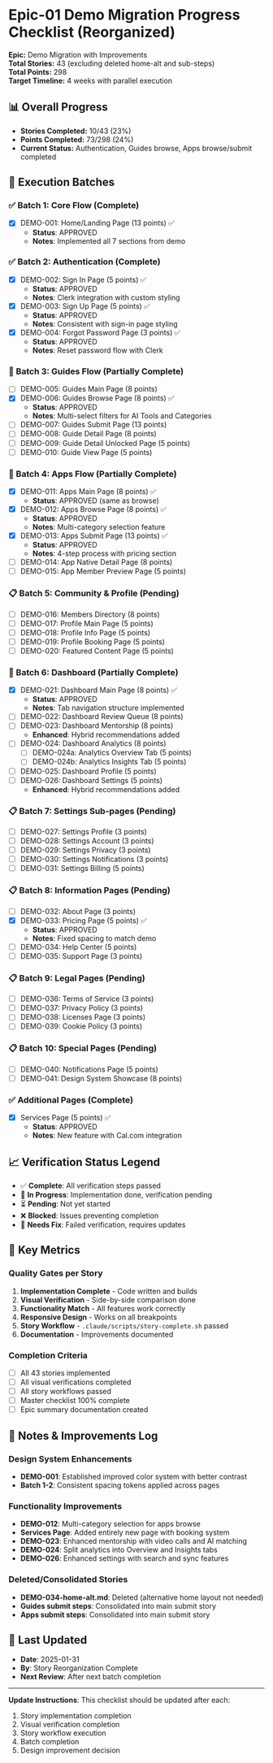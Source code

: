 # Epic-01 Demo Migration Progress Checklist (Reorganized)

**Epic:** Demo Migration with Improvements  
**Total Stories:** 43 (excluding deleted home-alt and sub-steps)  
**Total Points:** 298  
**Target Timeline:** 4 weeks with parallel execution  

## 📊 Overall Progress

- **Stories Completed:** 10/43 (23%)
- **Points Completed:** 73/298 (24%)
- **Current Status:** Authentication, Guides browse, Apps browse/submit completed

## 🚀 Execution Batches

### ✅ Batch 1: Core Flow (Complete)
- [x] DEMO-001: Home/Landing Page (13 points) ✅
  - **Status**: APPROVED
  - **Notes**: Implemented all 7 sections from demo

### ✅ Batch 2: Authentication (Complete)
- [x] DEMO-002: Sign In Page (5 points) ✅
  - **Status**: APPROVED
  - **Notes**: Clerk integration with custom styling
- [x] DEMO-003: Sign Up Page (5 points) ✅
  - **Status**: APPROVED
  - **Notes**: Consistent with sign-in page styling
- [x] DEMO-004: Forgot Password Page (3 points) ✅
  - **Status**: APPROVED
  - **Notes**: Reset password flow with Clerk

### 🔄 Batch 3: Guides Flow (Partially Complete)
- [ ] DEMO-005: Guides Main Page (8 points)
- [x] DEMO-006: Guides Browse Page (8 points) ✅
  - **Status**: APPROVED
  - **Notes**: Multi-select filters for AI Tools and Categories
- [ ] DEMO-007: Guides Submit Page (13 points)
- [ ] DEMO-008: Guide Detail Page (8 points)
- [ ] DEMO-009: Guide Detail Unlocked Page (5 points)
- [ ] DEMO-010: Guide View Page (5 points)

### 🔄 Batch 4: Apps Flow (Partially Complete)
- [x] DEMO-011: Apps Main Page (8 points) ✅
  - **Status**: APPROVED (same as browse)
- [x] DEMO-012: Apps Browse Page (8 points) ✅
  - **Status**: APPROVED
  - **Notes**: Multi-category selection feature
- [x] DEMO-013: Apps Submit Page (13 points) ✅
  - **Status**: APPROVED
  - **Notes**: 4-step process with pricing section
- [ ] DEMO-014: App Native Detail Page (8 points)
- [ ] DEMO-015: App Member Preview Page (5 points)

### 📋 Batch 5: Community & Profile (Pending)
- [ ] DEMO-016: Members Directory (8 points)
- [ ] DEMO-017: Profile Main Page (5 points)
- [ ] DEMO-018: Profile Info Page (5 points)
- [ ] DEMO-019: Profile Booking Page (5 points)
- [ ] DEMO-020: Featured Content Page (5 points)

### 🔄 Batch 6: Dashboard (Partially Complete)
- [x] DEMO-021: Dashboard Main Page (8 points) ✅
  - **Status**: APPROVED
  - **Notes**: Tab navigation structure implemented
- [ ] DEMO-022: Dashboard Review Queue (8 points)
- [ ] DEMO-023: Dashboard Mentorship (8 points)
  - **Enhanced**: Hybrid recommendations added
- [ ] DEMO-024: Dashboard Analytics (8 points)
  - [ ] DEMO-024a: Analytics Overview Tab (5 points)
  - [ ] DEMO-024b: Analytics Insights Tab (5 points)
- [ ] DEMO-025: Dashboard Profile (5 points)
- [ ] DEMO-026: Dashboard Settings (5 points)
  - **Enhanced**: Hybrid recommendations added

### 📋 Batch 7: Settings Sub-pages (Pending)
- [ ] DEMO-027: Settings Profile (3 points)
- [ ] DEMO-028: Settings Account (3 points)
- [ ] DEMO-029: Settings Privacy (3 points)
- [ ] DEMO-030: Settings Notifications (3 points)
- [ ] DEMO-031: Settings Billing (5 points)

### 📋 Batch 8: Information Pages (Pending)
- [ ] DEMO-032: About Page (3 points)
- [x] DEMO-033: Pricing Page (5 points) ✅
  - **Status**: APPROVED
  - **Notes**: Fixed spacing to match demo
- [ ] DEMO-034: Help Center (5 points)
- [ ] DEMO-035: Support Page (3 points)

### 📋 Batch 9: Legal Pages (Pending)
- [ ] DEMO-036: Terms of Service (3 points)
- [ ] DEMO-037: Privacy Policy (3 points)
- [ ] DEMO-038: Licenses Page (3 points)
- [ ] DEMO-039: Cookie Policy (3 points)

### 📋 Batch 10: Special Pages (Pending)
- [ ] DEMO-040: Notifications Page (5 points)
- [ ] DEMO-041: Design System Showcase (8 points)

### ✅ Additional Pages (Complete)
- [x] Services Page (5 points) ✅
  - **Status**: APPROVED
  - **Notes**: New feature with Cal.com integration

## 📈 Verification Status Legend

- ✅ **Complete**: All verification steps passed
- 🔄 **In Progress**: Implementation done, verification pending
- ⏳ **Pending**: Not yet started
- ❌ **Blocked**: Issues preventing completion
- 🔧 **Needs Fix**: Failed verification, requires updates

## 🎯 Key Metrics

### Quality Gates per Story
1. **Implementation Complete** - Code written and builds
2. **Visual Verification** - Side-by-side comparison done
3. **Functionality Match** - All features work correctly
4. **Responsive Design** - Works on all breakpoints
5. **Story Workflow** - `.claude/scripts/story-complete.sh` passed
6. **Documentation** - Improvements documented

### Completion Criteria
- [ ] All 43 stories implemented
- [ ] All visual verifications completed
- [ ] All story workflows passed
- [ ] Master checklist 100% complete
- [ ] Epic summary documentation created

## 📝 Notes & Improvements Log

### Design System Enhancements
- **DEMO-001**: Established improved color system with better contrast
- **Batch 1-2**: Consistent spacing tokens applied across pages

### Functionality Improvements
- **DEMO-012**: Multi-category selection for apps browse
- **Services Page**: Added entirely new page with booking system
- **DEMO-023**: Enhanced mentorship with video calls and AI matching
- **DEMO-024**: Split analytics into Overview and Insights tabs
- **DEMO-026**: Enhanced settings with search and sync features

### Deleted/Consolidated Stories
- **DEMO-034-home-alt.md**: Deleted (alternative home layout not needed)
- **Guides submit steps**: Consolidated into main submit story
- **Apps submit steps**: Consolidated into main submit story

## 🔄 Last Updated
- **Date**: 2025-01-31
- **By**: Story Reorganization Complete
- **Next Review**: After next batch completion

---

**Update Instructions**: This checklist should be updated after each:
1. Story implementation completion
2. Visual verification completion  
3. Story workflow execution
4. Batch completion
5. Design improvement decision
